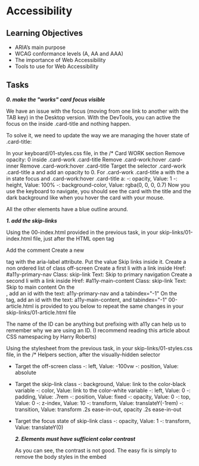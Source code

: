 # Accessibility

## Learning Objectives

- ARIA’s main purpose
- WCAG conformance levels (A, AA and AAA)
- The importance of Web Accessibility
- Tools to use for Web Accessibility

## Tasks

***0. make the "works" card focus visible***

We have an issue with the focus (moving from one link to another with the TAB key) in the Desktop version. With the DevTools, you can active the focus on the <a> inside .card-title and nothing happen.

To solve it, we need to update the way we are managing the hover state of .card-title:

In your keyboard/01-styles.css file, in the /* Card WORK section
Remove opacity: 0 inside .card-work .card-title
Remove .card-work:hover .card-inner
Remove .card-work:hover .card-title
Target the selector .card-work .card-title a and add an opacity to 0.
For .card-work .card-title a with the a in state focus and .card-work:hover .card-title a:
    -: opacity, Value: 1
    -: height, Value: 100%
    -: background-color, Value: rgba(0, 0, 0, 0.7)
Now you use the keyboard to navigate, you should see the card with the title and the dark background like when you hover the card with your mouse.

All the other elements have a blue outline around.

***1. add the skip-links***

Using the 00-index.html provided in the previous task, in your skip-links/01-index.html file, just after the <body> HTML open tag

Add the <!-- Skip links --> comment
Create a new <nav> tag with the aria-label attribute. Put the value Skip links inside it.
Create a non ordered list of class off-screen
Create a first li with a link inside
Href: #a11y-primary-nav
Class: skip-link
Text: Skip to primary navigation
Create a second li with a link inside
Href: #a11y-main-content
Class: skip-link
Text: Skip to main content
On the <nav class="navbar-menu">, add an id with the text: a11y-primary-nav and a tabindex="-1"
On the <main> tag, add an id with the text: a11y-main-content, and tabindex="-1"
00-article.html is provided to you below to repeat the same changes in your skip-links/01-article.html file

The name of the ID can be anything but prefixing with a11y can help us to remember why we are using an ID. (I recommend reading this article about CSS namespacing by Harry Roberts)

Using the stylesheet from the previous task, in your skip-links/01-styles.css file, in the /* Helpers section, after the visually-hidden selector

- Target the off-screen class
    -: left, Value: -100vw
    -: position, Value: absolute
- Target the skip-link class
    -: background, Value: link to the color-black variable
    -: color, Value: link to the color-white variable
    -: left, Value: 0
    -: padding, Value: .7rem
    -: position, Value: fixed
    -: opacity, Value: 0
    -: top, Value: 0
    -: z-index, Value: 10
    -: transform, Value: translateY(-1rem)
    -: transition, Value: transform .2s ease-in-out, opacity .2s ease-in-out
- Target the focus state of skip-link class
    -: opacity, Value: 1
    -: transform, Value: translateY(0)

    ***2. Elements must have sufficient color contrast***

    As you can see, the contrast is not good. The easy fix is simply to remove the body styles in the embed <style>. Do this in your fix-a11y/01-index.html file. In a real case, you could use the Contrast Ratio section of the Color Picker.

Check with Axe to ensure the issue is fixed.

Rendering the page should display something like this

![Accessibility](https://lh3.googleusercontent.com/80dkB0nH5f7GbA3vvImEMvsEQeCPRBP0t7y9DoDFPK307ojZvrUMRnBUPVnHW3o5UiiorlRDaVPTsfIKIhSDNk9OnUkyvnSgfu-J7Td5r7BEpxe1bUBIaB3yyfwFYkSuH73po0jSJQ0yNViDd3hhSfTGEPZyNwhvdWZTHUT1BWeJl_rUGPKo45tq2LUbauJYSvXIOzlVIq8TyxeF6z7GMwMaaG-TMY3GI5K4G6ZhEbIfisPRhVbrCfmhug7I9dH6ZxeJuGFNqsGDuo9Jn4rrv0WVNvDH0EgLDbNPSI5bHuXQSLiMSaWMO1wcbkHF03agfApLaLk2ar9I5MREEPQ8R8c2MYNnYKd86I61c5wsLCrhBGHVYA4Ruk-bF2fh7SsxUZDAlMAZWD6WJ8r_FzTRXEOuXAZOBOPYe9F3vin8T2v5TKbQArYUpjVOnoYxuDg7IVYrGxvM6yVQ99zPwOGnP3ONTRgUeY_XwPHCiZPWUtZHBl_3cWkk5PiwXVyrHH1GNljfj-Sz6W-0EN4VB8zE02FeB8uW80CXbc9ol3Wg-dUkjN83A_msjjWUQ_cv9EScF76Iqa7YrIMhWk5_s-rwMK_-Q95Fp1QhbgByQOJ6gWcYJ1qof-j9IX6IXD5pXnlJhIol_AE8nJR5JV8dZaOc97I46CQJW4rzNiXP06xrQoQi8__zr6K0H2NeCjgMx79CC7qy0ZTejS9KBd7U1JPzNvIo=w640-h657-no?authuser=0)

***3. Documents must have <title> element to aid in navigation***

Taking your code from the previous task, in your fix-a11y/02-index.html file

Add a title: Homepage - A fake website

Check with Axe to ensure the issue is fixed

***4. <html> element must have a lang attribute***

Taking your code from the previous task, in your fix-a11y/03-index.html file

On the html tag, add the attribute lang with the en value.

Check with Axe to ensure the issue is fixed.

***5. Images must have alternate text***

Taking your code from the previous task, in your fix-a11y/04-index.html file

Locate the img that points to the logo.png
Add an alt attribute with the text Name of the logo
Locate the img that points to the hero-img.png
Add an empty alt (decorative image)

***6. Form elements must have labels***

Taking your code from the previous task, in your fix-a11y/05-index.html file, locate the form

Add a label just before the input
Class: visually-hidden
For: email
On the input
Add an id: email
Axe tells use that the issue is solved. But actually, some elements should be fixed for better accessibility and usability.

We can change the type from text to email
Add the attribute autocomplete with the value email
Add the required attribute and the aria-required="true"
Change the a to be a button
We can remove the placeholder as it doesn’t add any value
We don’t have any error handling in our example, that should exist on the front-end / back-end side.

***7. Links must have discernible text***

In your fix-a11y/06-index.html file

Locate thefacebook-icon and add an aria-label on the a with the text Facebook
Locate the twitter-icon and add an aria-label on the a with the text Twitter
Links should never be empty, in our case, we are using a font (like Font Awesome) to generate icons.

***8. Zooming and scaling must not be disabled***

In your fix-a11y/07-index.html file

Locate the meta viewport and remove user-scalable=no

***9. Heading levels should only increase by one and all page content must be contained by landmarks***

You can install the headingsMap extension to have a visual representation of your headings.

Taking your code from the previous task, in your fix-a11y/08-index.html file

Like our Techium project, we are going to create an h1 just after the <div class="header"> closing tag. (The h1 will be sibling to the <div class="header"> div)
Text: Homepage
Change <h6>This is me</h6> to be <h2>This is me</h2>
Change <h1>Philip Gilbert</h1> to be <span>Philip Gilbert</span>
Change <h6>About Me</h6> to be <h2>About Me</h2>
Change <h1>Personal Details</h1> to be <span>Personal Details</span>
Change <h1>My Offered Services</h1> to be <h2>My Offered Services</h2>
Change <h4>Web Design</h4> to be <h3>Web Design</h3>
Change <h4>Web Development</h4> to be <h3>Web Development</h3>
Change <h1 class="counter">2536</h1> to be <span class="counter">2536</span>
Change <h1 class="counter">6784</h1> to be <span class="counter">6784</span>
Change <h1>Client's Feedback About Me</h1> to be <h2>Client's Feedback About Me</h2>
Change <h4>Harriet Maxwell</h4> to be <span>Harriet Maxwell</span>
Change <h1>Choose Your Plan</h1> to be <h2>Choose Your Plan</h2>
Change <h1>01</h1> to be <h3>01</h3>
Change <h1>$199.00</h1> to be <span>$199.00</span>
Change <h4>About Me</h4> to be <span>About Me</span>
Change <h4>Newsletter</h4> to be <span>Newsletter</span>
Change <h4>Follow Me</h4> to be <span>Follow Me</span>
Fixing wrong headings is not an easy task. Headings represent the outline of your content. Like the table of contents in a book, headings should help to understand what is inside your page.

Always ask yourself if that word or sentence would make sense for anybody visiting your website.

***10. Document must have one main landmark***

You can install the Landmarks extension to visually locate the landmarks on your pages.

Taking your code from the previous task, in your fix-a11y/09-index.html file

Locate the header class and convert that <div> into a <header> tag (only change the tag, no need to change or remove other attributes in the tag)
Convert the <div class='nav'> into a <nav> element (only change the tag, no need to change or remove other attributes in the tag)
Wrap everything from the <h1>Homepage</h1> to before the <div class="footer"> in a <main> tag.
Locate the footer class and transform the div to a <footer> (only change the tag, no need to change or remove other attributes in the tag)
Locate all divs with the section class, and update divs to be <section> (only change the tag, no need to change or remove other attributes in the tag). Except the one with the Projects Completed text. Sections should have headings, we don’t have one anymore.
If you open the landmarks extension, you should see the landmarks showing.

Tip

Remember that header, section, footer etc contain a default role (=landmarks).

All automated issues are now solved! You fixed around 50% of accessibility issues. The rest are manual issues, tested using screen-reading tools or just reading the code.

***11. More than 2 elements become list***

Automated tools can’t always alert about elements that should exist as a list.

Taking your code from the previous task, in your fix-a11y/10-index.html file

Locate the nav
Transform the <div> in a <ul> and every <p> in an li
Locate the div with package-list class
Transform the children in an ul with the 3 spans being each an li














